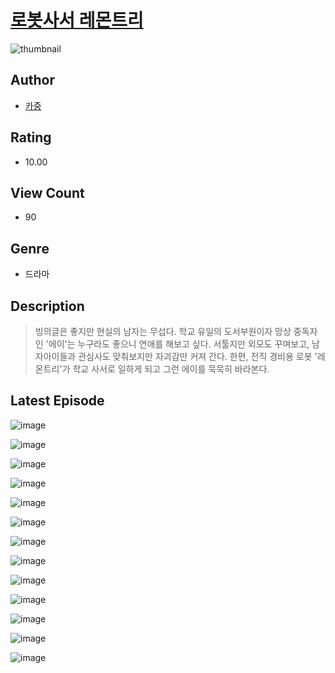 # [로봇사서 레몬트리](https://comic.naver.com/challenge/list?titleId=810955)
![thumbnail](https://image-comic.pstatic.net/user_contents_data/challenge_comic/2023/05/25/353579/upload_3919313896537667124_480x623.jpeg)

## Author
- [카중](https://comic.naver.com/artistTitle?id=353579)

## Rating
- 10.00

## View Count
- 90

## Genre
- 드라마

## Description
> 빙의글은 좋지만 현실의 남자는 무섭다. 학교 유일의 도서부원이자 망상 중독자인 '에이'는 누구라도 좋으니 연애를 해보고 싶다. 서툴지만 외모도 꾸며보고, 남자아이들과 관심사도 맞춰보지만 자괴감만 커져 간다. 한편, 전직 경비용 로봇 '레몬트리'가 학교 사서로 일하게 되고 그런 에이를 묵묵히 바라본다.


## Latest Episode
![image](https://image-comic.pstatic.net/user_contents_data/challenge_comic/2023/05/25/353579/upload_7306027585222293297.jpeg)

![image](https://image-comic.pstatic.net/user_contents_data/challenge_comic/2023/05/25/353579/upload_7220173327885755698.jpeg)

![image](https://image-comic.pstatic.net/user_contents_data/challenge_comic/2023/05/25/353579/upload_3846418440327344185.jpeg)

![image](https://image-comic.pstatic.net/user_contents_data/challenge_comic/2023/05/25/353579/upload_7004048924988236133.jpeg)

![image](https://image-comic.pstatic.net/user_contents_data/challenge_comic/2023/05/25/353579/upload_3905575469455651897.jpeg)

![image](https://image-comic.pstatic.net/user_contents_data/challenge_comic/2023/05/25/353579/upload_3990812024558871862.jpeg)

![image](https://image-comic.pstatic.net/user_contents_data/challenge_comic/2023/05/25/353579/upload_3689404885573579620.jpeg)

![image](https://image-comic.pstatic.net/user_contents_data/challenge_comic/2023/05/25/353579/upload_7291666675642032432.jpeg)

![image](https://image-comic.pstatic.net/user_contents_data/challenge_comic/2023/05/25/353579/upload_7149011647598246241.jpeg)

![image](https://image-comic.pstatic.net/user_contents_data/challenge_comic/2023/05/25/353579/upload_3631082605557933368.jpeg)

![image](https://image-comic.pstatic.net/user_contents_data/challenge_comic/2023/05/25/353579/upload_7016948386057446758.jpeg)

![image](https://image-comic.pstatic.net/user_contents_data/challenge_comic/2023/05/25/353579/upload_3846747211433010740.jpeg)

![image](https://image-comic.pstatic.net/user_contents_data/challenge_comic/2023/05/25/353579/upload_3559592347353703221.jpeg)
